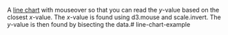 A [line chart](../3883245) with mouseover so that you can read the *y*-value based on the closest *x*-value. The *x*-value is found using d3.mouse and scale.invert. The *y*-value is then found by bisecting the data.# line-chart-example
